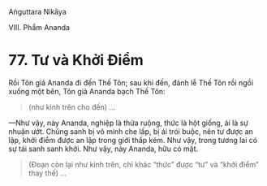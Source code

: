 Aṅguttara Nikāya

VIII. Phẩm Ananda

# 77. Tư và Khởi Ðiểm

Rồi Tôn giả Ananda đi đến Thế Tôn; sau khi đến, đảnh lễ Thế Tôn rồi ngồi xuống một bên, Tôn giả Ananda bạch Thế Tôn:

> (như kinh trên cho đến) ...

—Như vậy, này Ananda, nghiệp là thửa ruộng, thức là hột giống, ái là sự nhuận ướt. Chúng sanh bị vô minh che lấp, bị ái trói buộc, nên tư được an lập, khởi điểm được an lập trong giới thấp kém. Như vậy, trong tương lai có sự tái sanh sanh khởi. Như vậy, này Ananda, hữu có mặt.

> (Ðoạn còn lại như kinh trên, chỉ khác “thức” được “tư” và “khởi điểm” thay thế) ...

